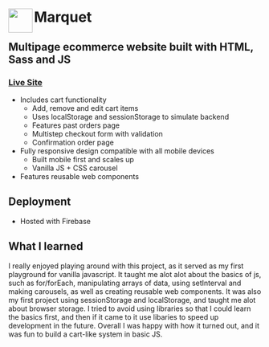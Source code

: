 # Marquet <img src="https://user-images.githubusercontent.com/77104720/158084813-e2f498b4-4689-4bae-bff2-11c68b6d8239.svg" align="left" height="48" width="48" >
## Multipage ecommerce website built with HTML, Sass and JS

### [Live Site](https://marquet-ecommerce.web.app/)

- Includes cart functionality
  - Add, remove and edit cart items
  - Uses localStorage and sessionStorage to simulate backend
  - Features past orders page
  - Multistep checkout form with validation
  - Confirmation order page
- Fully responsive design compatible with all mobile devices
  - Built mobile first and scales up
  - Vanilla JS + CSS carousel
- Features reusable web components

## Deployment

- Hosted with Firebase

## What I learned

I really enjoyed playing around with this project, as it served as my first playground for vanilla javascript. It taught me alot alot about the basics of js, such as for/forEach, manipulating arrays of data, using setInterval and making carousels, as well as creating reusable web components. It was also
my first project using sessionStorage and localStorage, and taught me alot about browser storage. I tried to avoid using libraries
so that I could learn the basics first, and then if it came to it use libaries to speed up development in the future. Overall I was happy with how it turned out, and it was fun to build a cart-like system in basic JS.
